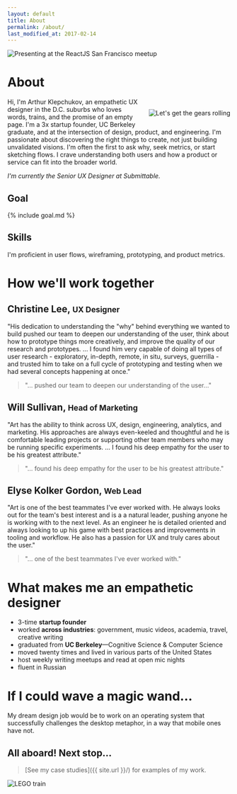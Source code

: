 ```yaml
---
layout: default
title: About
permalink: /about/
last_modified_at: 2017-02-14
---
```


<img 
  src="{{ site.url }}/assets/art-presenting-slim.jpg" 
  alt="Presenting at the ReactJS San Francisco meetup" 
  style="" />

# About

<img 
  src="{{ site.url }}/assets/art_sq.jpg" 
  alt="Let's get the gears rolling" 
  style="float: right; margin: 25px 0 25px 20px;" />

Hi, I'm Arthur Klepchukov, an empathetic UX designer in the D.C. suburbs who loves words, trains, and the promise of an empty page. I'm a 3x startup founder, UC Berkeley graduate, and at the intersection of design, product, and engineering. I'm passionate about discovering the right things to create, not just building unvalidated visions. I'm often the first to ask why, seek metrics, or start sketching flows. I crave understanding both users and how a product or service can fit into the broader world.

_I'm currently the Senior UX Designer at Submittable._

## Goal

{% include goal.md %}

## Skills

I'm proficient in user flows, wireframing, prototyping, and product metrics.

# How we'll work together

## Christine Lee, <small>UX Designer</small>

"His dedication to understanding the "why" behind everything we wanted to build pushed our team to deepen our understanding of the user, think about how to prototype things more creatively, and improve the quality of our research and prototypes. &hellip; I found him very capable of doing all types of user research - exploratory, in-depth, remote, in situ, surveys, guerrilla - and trusted him to take on a full cycle of prototyping and testing when we had several concepts happening at once."

> "&hellip; pushed our team to deepen our understanding of the user&hellip;"

## Will Sullivan, <small>Head of Marketing</small>

"Art has the ability to think across UX, design, engineering, analytics, and marketing. His approaches are always even-keeled and thoughtful and he is comfortable leading projects or supporting other team members who may be running specific experiments. &hellip; I found his deep empathy for the user to be his greatest attribute."

> "&hellip; found his deep empathy for the user to be his greatest attribute."

## Elyse Kolker Gordon, <small>Web Lead</small>

"Art is one of the best teammates I've ever worked with. He always looks out for the team's best interest and is a a natural leader, pushing anyone he is working with to the next level. As an engineer he is detailed oriented and always looking to up his game with best practices and improvements in tooling and workflow. He also has a passion for UX and truly cares about the user."

> "&hellip; one of the best teammates I've ever worked with."

# What makes me an empathetic designer
* 3-time **startup founder**
* worked **across industries**: government, music videos, academia, travel, creative writing
* graduated from **UC Berkeley**—Cognitive Science & Computer Science
* moved twenty times and lived in various parts of the United States
* host weekly writing meetups and read at open mic nights
* fluent in Russian

# If I could wave a magic wand&hellip;
My dream design job would be to work on an operating system that successfully challenges the desktop metaphor, in a way that mobile ones have not. 

## All aboard! Next stop&hellip;

> [See my case studies]({{ site.url }}/) for examples of my work.

<img 
  alt="LEGO train" 
  src="{{ site.url }}/assets/lego-train.jpg" 
/>
